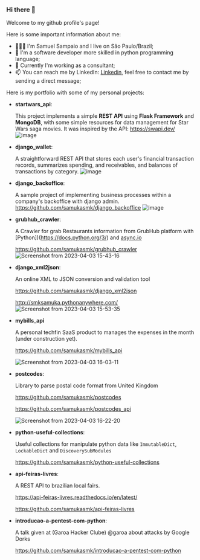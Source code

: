 ### Hi there 👋

Welcome to my github profile's page!

Here is some important information about me:
- 🧑🏽‍💻 I'm Samuel Sampaio and I live on São Paulo/Brazil;
- 🐍 I'm a software developer more skilled in python programming language;
- 💼 Currently I'm working as a consultant;
- 📫 You can reach me by LinkedIn: [Linkedin](https://www.linkedin.com/in/python-dev/), feel free to contact me by sending a direct message;

Here is my portfolio with some of my personal projects:

- **startwars_api**:

  This project implements a simple **REST API** using **Flask Framework** and **MongoDB**, with some simple resources for data management for Star Wars saga movies. It was inspired by the API: https://swapi.dev/
  ![image](https://github.com/samukasmk/samukasmk/assets/1859479/37cff71c-4888-4395-9dae-58ce4fdfe7e4)


- **django_wallet**:
  
  A straightforward REST API that stores each user's financial transaction records, summarizes spending, and receivables, and balances of transactions by category.
  ![image](https://github.com/samukasmk/samukasmk/assets/1859479/078d3a74-c0fa-4bad-ba86-128ba4fb1c9f)

- **django_backoffice**:

  A sample project of implementing business processes within a company's backoffice with django admin.
  https://github.com/samukasmk/django_backoffice
  ![image](https://user-images.githubusercontent.com/1859479/229597225-46785603-7e94-4930-ae06-0285a228ad20.png)

- **grubhub_crawler**:

  A Crawler for grab Restaurants information from GrubHub platform with [Python])(https://docs.python.org/3/) and [async.io](https://docs.python.org/3/library/asyncio.html)

  https://github.com/samukasmk/grubhub_crawler 
  ![Screenshot from 2023-04-03 15-43-16](https://user-images.githubusercontent.com/1859479/229598661-2cfc9366-905d-4e86-9a67-cae7866bc3c1.png)

- **django_xml2json**:

  An online XML to JSON conversion and validation tool

  https://github.com/samukasmk/django_xml2json
  
  http://smksamuka.pythonanywhere.com/
  ![Screenshot from 2023-04-03 15-53-35](https://user-images.githubusercontent.com/1859479/229600827-8d2e3f5a-f75b-44ee-ba4f-5e323c701d56.png)

- **mybills_api**

   A personal techfin SaaS product to manages the expenses in the month (under construction yet).
   
   https://github.com/samukasmk/mybills_api

  ![Screenshot from 2023-04-03 16-03-11](https://user-images.githubusercontent.com/1859479/229602651-afd3f005-c5ab-4118-8a1f-8197f6c26f79.png)

- **postcodes**:

  Library to parse postal code format from United Kingdom
  
  https://github.com/samukasmk/postcodes
  
  https://github.com/samukasmk/postcodes_api
  
  ![Screenshot from 2023-04-03 16-22-20](https://user-images.githubusercontent.com/1859479/229606770-1c51b408-98fb-4eca-922a-944edea42e60.png)

  
- **python-useful-collections**:

  Useful collections for manipulate python data like `ImmutableDict`, `LockableDict` and `DiscoverySubModules`
  
  https://github.com/samukasmk/python-useful-collections


- **api-feiras-livres**:

  A REST API to brazilian local fairs.

  https://api-feiras-livres.readthedocs.io/en/latest/
  
  https://github.com/samukasmk/api-feiras-livres

- **introducao-a-pentest-com-python**:

  A talk given at (Garoa Hacker Clube) @garoa about attacks by Google Dorks

  https://github.com/samukasmk/introducao-a-pentest-com-python

<!--
**samukasmk/samukasmk** is a ✨ _special_ ✨ repository because its `README.md` (this file) appears on your GitHub profile.

Here are some ideas to get you started:

- 🔭 I’m currently working on ...
- 🌱 I’m currently learning ...
- 👯 I’m looking to collaborate on ...
- 🤔 I’m looking for help with ...
- 💬 Ask me about ...
- 📫 How to reach me: ...
- 😄 Pronouns: He/Him
- ⚡ Fun fact: ...
-->
